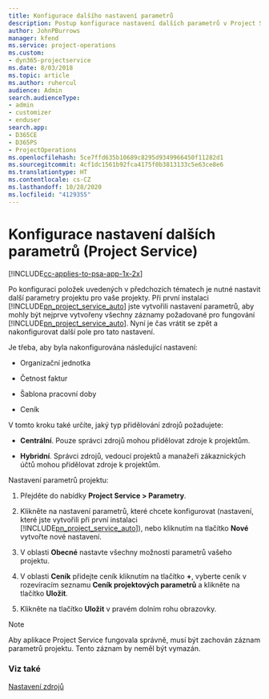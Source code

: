 ```yaml
---
title: Konfigurace dalšího nastavení parametrů
description: Postup konfigurace nastavení dalších parametrů v Project Service
author: JohnPBurrows
manager: kfend
ms.service: project-operations
ms.custom:
- dyn365-projectservice
ms.date: 8/03/2018
ms.topic: article
ms.author: ruhercul
audience: Admin
search.audienceType:
- admin
- customizer
- enduser
search.app:
- D365CE
- D365PS
- ProjectOperations
ms.openlocfilehash: 5ce7ffd635b10689c8295d9349966450f11282d1
ms.sourcegitcommit: 4cf1dc1561b92fca4175f0b3813133c5e63ce8e6
ms.translationtype: HT
ms.contentlocale: cs-CZ
ms.lasthandoff: 10/28/2020
ms.locfileid: "4129355"
---
```

# <a name="configure-additional-parameter-settings-project-service"></a>Konfigurace nastavení dalších parametrů (Project Service)

[!INCLUDE[cc-applies-to-psa-app-1x-2x](../includes/cc-applies-to-psa-app-1x-2x.md)]

Po konfiguraci položek uvedených v předchozích tématech je nutné nastavit další parametry projektu pro vaše projekty. Při první instalaci [!INCLUDE[pn_project_service_auto](../includes/pn-project-service-auto.md)] jste vytvořili nastavení parametrů, aby mohly být nejprve vytvořeny všechny záznamy požadované pro fungování [!INCLUDE[pn_project_service_auto](../includes/pn-project-service-auto.md)]. Nyní je čas vrátit se zpět a nakonfigurovat další pole pro tato nastavení.  
  
 Je třeba, aby byla nakonfigurována následující nastavení:  
  
-   Organizační jednotka  
  
-   Četnost faktur  
  
-   Šablona pracovní doby  
  
-   Ceník  
 
V tomto kroku také určíte, jaký typ přidělování zdrojů požadujete:  
  
- **Centrální**. Pouze správci zdrojů mohou přidělovat zdroje k projektům.  
  
- **Hybridní**. Správci zdrojů, vedoucí projektů a manažeři zákaznických účtů mohou přidělovat zdroje k projektům.  
  
 
Nastavení parametrů projektu:  
  
1. Přejděte do nabídky **Project Service > Parametry**.  
  
2. Klikněte na nastavení parametrů, které chcete konfigurovat (nastavení, které jste vytvořili při první instalaci [!INCLUDE[pn_project_service_auto](../includes/pn-project-service-auto.md)]), nebo kliknutím na tlačítko **Nové** vytvořte nové nastavení.  
  
3. V oblasti **Obecné** nastavte všechny možnosti parametrů vašeho projektu.  
  
4. V oblasti **Ceník** přidejte ceník kliknutím na tlačítko **+**, vyberte ceník v rozevíracím seznamu **Ceník projektových parametrů** a klikněte na tlačítko **Uložit**.  
  
5. Klikněte na tlačítko **Uložit** v pravém dolním rohu obrazovky.  

> [!NOTE]
> Aby aplikace Project Service fungovala správně, musí být zachován záznam parametrů projektu. Tento záznam by neměl být vymazán.

### <a name="see-also"></a>Viz také  
 [Nastavení zdrojů](../psa/set-up-resources.md)
